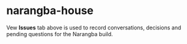 # narangba-house

Vew **Issues** tab above is used to record conversations, decisions and pending questions for the Narangba build.
